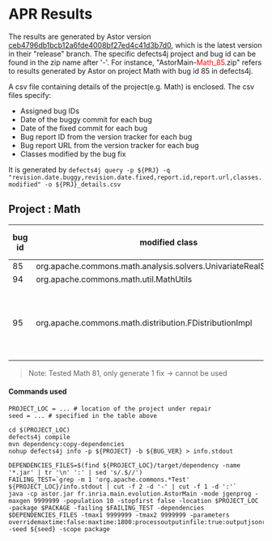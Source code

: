 # APR Results 

The results are generated by Astor version [ceb4796db1bcb12a6fde4008bf27ed4c41d3b7d0](https://github.com/SpoonLabs/astor/tree/ceb4796db1bcb12a6fde4008bf27ed4c41d3b7d0), which is the latest version in their "release" branch. 
The specific defects4j project and bug id can be found in the zip name after '-'. For instance, "AstorMain-<span style="color:red">Math_85</span>.zip" refers to results generated by Astor on project Math with bug id 85 in defects4j. 

A csv file containing details of the project(e.g. Math) is enclosed. The csv files specify: 
- Assigned bug IDs 
- Date of the buggy commit for each bug
- Date of the fixed commit for each bug
- Bug report ID from the version tracker for each bug
- Bug report URL from the version tracker for each bug
- Classes modified by the bug fix

It is generated by ```defects4j query -p ${PRJ} -q "revision.date.buggy,revision.date.fixed,report.id,report.url,classes.modified" -o ${PRJ}_details.csv```


## Project : Math 
|bug id | modified class | Plausible fixes generated?| seed| Correct fix?  | Remarks | 
|--------|----------------|--------------- |---| ---|---|
| 85| org.apache.commons.math.analysis.solvers.UnivariateRealSolverUtils |Y| 10| | |
|94|org.apache.commons.math.util.MathUtils|N|10| | |
| 95| org.apache.commons.math.distribution.FDistributionImpl | Y|10|N|One patch contains part of correct fix, but not full|

> Note: Tested Math 81, only generate 1 fix -> cannot be used 
#### Commands used 
```
PROJECT_LOC = ... # location of the project under repair 
seed = ... # specified in the table above

cd $(PROJECT_LOC)
defects4j compile
mvn dependency:copy-dependencies
nohup defects4j info -p ${PROJECT} -b ${BUG_VER} > info.stdout

DEPENDENCIES_FILES=$(find ${PROJECT_LOC}/target/dependency -name '*.jar' | tr '\n' ':' | sed 's/.$//')
FAILING_TEST=`grep -m 1 'org.apache.commons.*Test' ${PROJECT_LOC}/info.stdout | cut -f 2 -d '-' | cut -f 1 -d ':'`
java -cp astor.jar fr.inria.main.evolution.AstorMain -mode jgenprog -maxgen 9999999 -population 10 -stopfirst false -location $PROJECT_LOC -package $PACKAGE -failing $FAILING_TEST -dependencies $DEPENDENCIES_FILES -tmax1 9999999 -tmax2 9999999 -parameters overridemaxtime:false:maxtime:1800:processoutputinfile:true:outputjsonresult:true:timezone:Asia/Hong_Kong:logtestexecution:true:loglevel:DEBUG:regressionforfaultlocalization:false -seed ${seed} -scope package
```